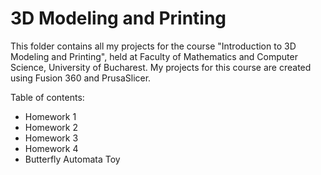 # 3D Modeling and Printing
This folder contains all my projects for the course "Introduction to 3D Modeling and Printing", held at Faculty of Mathematics and Computer Science, University of Bucharest. 
My projects for this course are created using Fusion 360 and PrusaSlicer.

Table of contents:
- Homework 1
- Homework 2
- Homework 3
- Homework 4
- Butterfly Automata Toy


